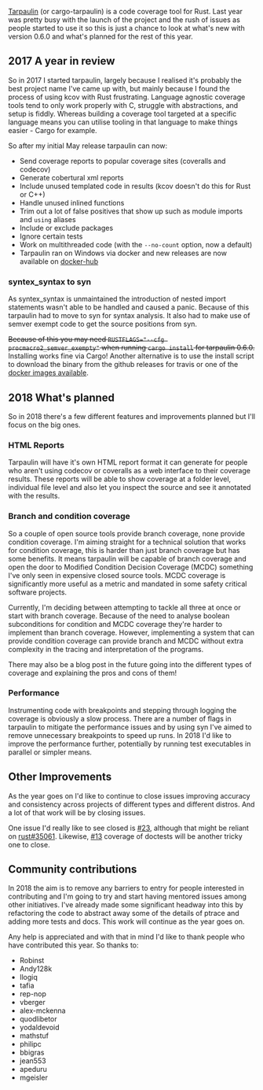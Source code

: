 [Tarpaulin](https://github.com/xd009642/tarpaulin) (or cargo-tarpaulin) is a 
code coverage tool for Rust. Last year was pretty busy with the launch of the 
project and the rush of issues as people started to use it so this is just a 
chance to look at what's new with version 0.6.0 and what's planned for the rest 
of this year.

## 2017 A year in review

So in 2017 I started tarpaulin, largely because I realised it's probably the
best project name I've came up with, but mainly because I found the process of
using kcov with Rust frustrating. Language agnostic coverage tools tend to only
work properly with C, struggle with abstractions, and setup is fiddly.
Whereas building a coverage tool targeted at a specific language means you can
utilise tooling in that language to make things easier - Cargo for example.

So after my initial May release tarpaulin can now:

* Send coverage reports to popular coverage sites (coveralls and codecov)
* Generate cobertural xml reports
* Include unused templated code in results (kcov doesn't do this for Rust or C++)
* Handle unused inlined functions
* Trim out a lot of false positives that show up such as module imports and `using` aliases
* Include or exclude packages
* Ignore certain tests
* Work on multithreaded code (with the `--no-count` option, now a default)
* Tarpaulin ran on Windows via docker and new releases are now available on
[docker-hub](https://hub.docker.com/r/xd009642/tarpaulin)

### syntex\_syntax to syn

As syntex\_syntax is unmaintained the introduction of nested import statements
wasn't able to be handled and caused a panic. Because of this tarpaulin had to
move to syn for syntax analysis. It also had to make use of semver exempt code
to get the source positions from syn.

~~Because of this you may need `RUSTFLAGS="--cfg procmacro2_semver_exempty"` when
running `cargo install` for tarpaulin 0.6.0.~~ Installing works fine via Cargo!
Another alternative is to use the install script to download the binary from the
github releases for travis or one of the [docker images available](https://hub.docker.com/r/xd009642/tarpaulin).

## 2018 What's planned

So in 2018 there's a few different features and improvements planned but I'll
focus on the big ones.

### HTML Reports

Tarpaulin will have it's own HTML report format it can generate for people
who aren't using codecov or coveralls as a web interface to their coverage
results. These reports will be able to show coverage at a folder level, individual
file level and also let you inspect the source and see it annotated with the results.

### Branch and condition coverage

So a couple of open source tools provide branch coverage, none provide condition
coverage. I'm aiming straight for a technical solution that works for condition
coverage, this is harder than just branch coverage but has some benefits.
It means tarpaulin will be capable of branch coverage and open the door to
Modified Condition Decision Coverage (MCDC) something I've only seen in expensive
closed source tools. MCDC coverage is significantly more useful as a metric and
mandated in some safety critical software projects.

Currently, I'm deciding between attempting to tackle all three at once or start
with branch coverage. Because of the need to analyse boolean subconditions for 
condition and MCDC coverage they're harder to implement than branch coverage. 
However, implementing a system that can provide condition coverage can provide
branch and MCDC without extra complexity in the tracing and interpretation of 
the programs.

There may also be a blog post in the future going into the different types of
coverage and explaining the pros and cons of them!

### Performance

Instrumenting code with breakpoints and stepping through logging the coverage
is obviously a slow process. There are a number of flags in tarpaulin to mitigate
the performance issues and by using syn I've aimed to remove
unnecessary breakpoints to speed up runs. In 2018 I'd like to improve the
performance further, potentially by running test executables in parallel or
simpler means.

## Other Improvements

As the year goes on I'd like to continue to close issues improving accuracy and
consistency across projects of different types and different distros. And a lot
of that work will be by closing issues.

One issue I'd really like to see closed is 
[#23](https://github.com/xd009642/tarpaulin/issues/23), although that might be
reliant on [rust#35061](https://github.com/rust-lang/rust/issues/35061). Likewise,
[#13](https://github.com/xd009642/tarpaulin/issues/13) coverage of doctests will
be another tricky one to close.

## Community contributions

In 2018 the aim is to remove any barriers to entry for people interested in
contributing and I'm going to try and start having mentored issues among other
initiatives. I've already made some significant headway into this by refactoring
the code to abstract away some of the details of ptrace  and adding more tests
and docs. This work will continue as the year goes on.

Any help is appreciated and with that in mind I'd like to thank
people who have contributed this year. So thanks to:

* Robinst
* Andy128k
* llogiq
* tafia
* rep-nop
* vberger
* alex-mckenna
* quodlibetor
* yodaldevoid
* mathstuf
* philipc
* bbigras
* jean553
* apeduru
* mgeisler

